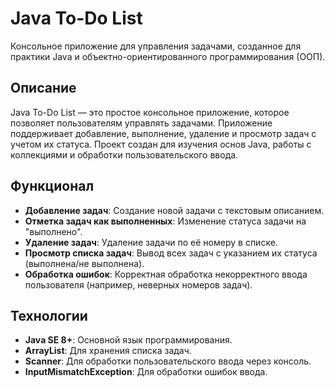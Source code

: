 # Java To-Do List

Консольное приложение для управления задачами, созданное для практики Java и объектно-ориентированного программирования (ООП).

## Описание

Java To-Do List — это простое консольное приложение, которое позволяет пользователям управлять задачами. Приложение поддерживает добавление, выполнение, удаление и просмотр задач с учетом их статуса. Проект создан для изучения основ Java, работы с коллекциями и обработки пользовательского ввода.

## Функционал

- **Добавление задач**: Создание новой задачи с текстовым описанием.
- **Отметка задач как выполненных**: Изменение статуса задачи на "выполнено".
- **Удаление задач**: Удаление задачи по её номеру в списке.
- **Просмотр списка задач**: Вывод всех задач с указанием их статуса (выполнена/не выполнена).
- **Обработка ошибок**: Корректная обработка некорректного ввода пользователя (например, неверных номеров задач).

## Технологии

- **Java SE 8+**: Основной язык программирования.
- **ArrayList**: Для хранения списка задач.
- **Scanner**: Для обработки пользовательского ввода через консоль.
- **InputMismatchException**: Для обработки ошибок ввода.
